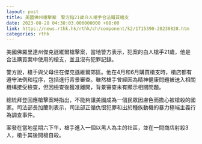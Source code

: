 ```yaml
---
layout: post
title: 美國佛州槍擊案　警方指21歲白人槍手合法購買槍支
date: 2023-08-28 04:38:03.000000000 +08:00
link: https://news.rthk.hk/rthk/ch/component/k2/1715390-20230828.htm
categories: rthk
---
```


美國佛羅里達州傑克遜維爾槍擊案，當地警方表示，犯案的白人槍手21歲，他是合法購買案中使用的槍支，並且沒有犯罪記錄。

警方說，槍手與父母住在傑克遜維爾郊區。他在4月和6月購買槍支時，槍店都有遵守法例和程序，包括進行背景審查。雖然槍手曾經因為精神健康問題被送入相關機構接受檢查，但因檢查後獲准離開，背景審查未有顯示相關問題。

總統拜登回應槍擊案時指出，不能夠讓美國成為一個民眾因膚色而擔心被槍殺的國家。司法部長加蘭則表示，司法部正循仇恨犯罪和出於種族動機的暴力極端主義行為調查事件。

案發在當地星期六下午，槍手進入一個以黑人為主的社區，並在一間商店射殺3人，槍手其後開槍自殺。

